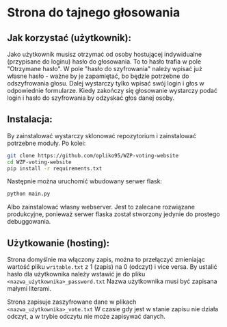 # Strona do tajnego głosowania

## Jak korzystać (użytkownik):
  Jako użytkownik musisz otrzymać od osoby hostującej indywidualne (przypisane do loginu) hasło do głosowania. 
  To to hasło trafia w pole "Otrzymane hasło". 
  W pole "hasło do szyfrowania" należy wpisać już własne hasło - ważne by je zapamiętać, bo będzie potrzebne do odszyfrowania głosu.
  Dalej wystarczy tylko wpisać swój login i głos w odpowiednie formularze.
  Kiedy zakończy się głosowanie wystarczy podać login i hasło do szyfrowania by odzyskać głos danej osoby.
## Instalacja:
  By zainstalować wystarczy sklonować repozytorium i zainstalować potrzebne moduły. Po kolei:
  ```bash
  git clone https://github.com/opliko95/WZP-voting-website
  cd WZP-voting-website
  pip install -r requirements.txt
  ```
  Następnie można uruchomić wbudowany serwer flask:
  ```bash
  python main.py
  ```
  Albo zainstalować własny webserver. Jest to zalecane rozwiązane produkcyjne, ponieważ serwer flaska został stworzony jedynie do prostego debuggowania.
  
## Użytkowanie (hosting):
  Strona domyślnie ma włączony zapis, można to przełączyć zmieniając wartość pliku ```writable.txt``` z 1 (zapis) na 0 (odczyt) i vice versa.
  By ustalić hasło dla użytkownika należy wstawić je do pliku
  ```<nazwa_użytkownika>_password.txt```
  Nazwa użytkownika musi być zapisana małymi literami.
  
  Strona zapisuje zaszyfrowane dane w plikach
  ```<nazwa_użytkownika>_vote.txt```
  W czasie gdy jest w stanie zapisu nie działa odczyt, a w trybie odczytu nie może zapisywać danych.
